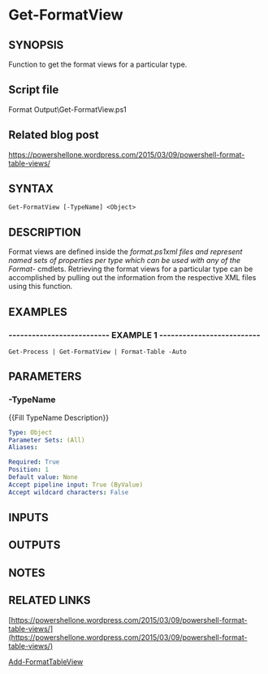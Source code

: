 # Get-FormatView

## SYNOPSIS
Function to get the format views for a particular type.

## Script file
Format Output\Get-FormatView.ps1

## Related blog post
https://powershellone.wordpress.com/2015/03/09/powershell-format-table-views/

## SYNTAX

```
Get-FormatView [-TypeName] <Object>
```

## DESCRIPTION
Format views are defined inside the *format.ps1xml files and represent named sets of properties per type which can be used with any of the Format-* cmdlets. 
Retrieving the format views for a particular type can be accomplished by pulling out the information from the respective XML files using this function.

## EXAMPLES

### -------------------------- EXAMPLE 1 --------------------------
```
Get-Process | Get-FormatView | Format-Table -Auto
```

## PARAMETERS

### -TypeName
{{Fill TypeName Description}}

```yaml
Type: Object
Parameter Sets: (All)
Aliases: 

Required: True
Position: 1
Default value: None
Accept pipeline input: True (ByValue)
Accept wildcard characters: False
```

## INPUTS

## OUTPUTS

## NOTES

## RELATED LINKS

[https://powershellone.wordpress.com/2015/03/09/powershell-format-table-views/](https://powershellone.wordpress.com/2015/03/09/powershell-format-table-views/)

[Add-FormatTableView]()


